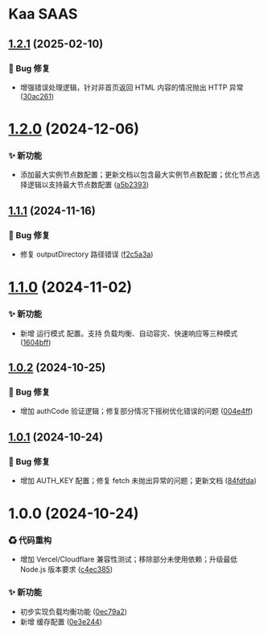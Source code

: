 # Kaa SAAS

## [1.2.1](https://github.com/CaoMeiYouRen/rsshub-never-die/compare/v1.2.0...v1.2.1) (2025-02-10)

### 🐛 Bug 修复

- 增强错误处理逻辑，针对非首页返回 HTML 内容的情况抛出 HTTP 异常 ([30ac261](https://github.com/CaoMeiYouRen/rsshub-never-die/commit/30ac261))

# [1.2.0](https://github.com/CaoMeiYouRen/rsshub-never-die/compare/v1.1.1...v1.2.0) (2024-12-06)

### ✨ 新功能

- 添加最大实例节点数配置；更新文档以包含最大实例节点数配置；优化节点选择逻辑以支持最大节点数配置 ([a5b2393](https://github.com/CaoMeiYouRen/rsshub-never-die/commit/a5b2393))

## [1.1.1](https://github.com/CaoMeiYouRen/rsshub-never-die/compare/v1.1.0...v1.1.1) (2024-11-16)

### 🐛 Bug 修复

- 修复 outputDirectory 路径错误 ([f2c5a3a](https://github.com/CaoMeiYouRen/rsshub-never-die/commit/f2c5a3a))

# [1.1.0](https://github.com/CaoMeiYouRen/rsshub-never-die/compare/v1.0.2...v1.1.0) (2024-11-02)

### ✨ 新功能

- 新增 运行模式 配置。支持 负载均衡、自动容灾、快速响应等三种模式 ([1604bff](https://github.com/CaoMeiYouRen/rsshub-never-die/commit/1604bff))

## [1.0.2](https://github.com/CaoMeiYouRen/rsshub-never-die/compare/v1.0.1...v1.0.2) (2024-10-25)

### 🐛 Bug 修复

- 增加 authCode 验证逻辑；修复部分情况下摇树优化错误的问题 ([004e4ff](https://github.com/CaoMeiYouRen/rsshub-never-die/commit/004e4ff))

## [1.0.1](https://github.com/CaoMeiYouRen/rsshub-never-die/compare/v1.0.0...v1.0.1) (2024-10-24)

### 🐛 Bug 修复

- 增加 AUTH_KEY 配置；修复 fetch 未抛出异常的问题；更新文档 ([84fdfda](https://github.com/CaoMeiYouRen/rsshub-never-die/commit/84fdfda))

# 1.0.0 (2024-10-24)

### ♻ 代码重构

- 增加 Vercel/Cloudflare 兼容性测试；移除部分未使用依赖；升级最低 Node.js 版本要求 ([c4ec385](https://github.com/CaoMeiYouRen/rsshub-never-die/commit/c4ec385))

### ✨ 新功能

- 初步实现负载均衡功能 ([0ec79a2](https://github.com/CaoMeiYouRen/rsshub-never-die/commit/0ec79a2))
- 新增 缓存配置 ([0e3e244](https://github.com/CaoMeiYouRen/rsshub-never-die/commit/0e3e244))
